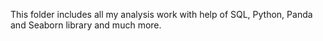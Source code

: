 This folder includes all my analysis work with help of SQL, Python, Panda and Seaborn library and much more.
